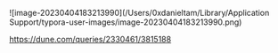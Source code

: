 ![image-20230404183213990](/Users/0xdanieltam/Library/Application Support/typora-user-images/image-20230404183213990.png)

https://dune.com/queries/2330461/3815188